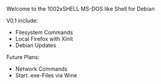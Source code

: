 Welcome to the 1002xSHELL
MS-DOS like Shell for Debian

V0.1 include:

- Filesystem Commands
- Local Firefox with Xinit
- Debian Updates

Future Plans:
- Network Commands
- Start .exe-Files via Wine
